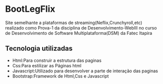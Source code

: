# BootLegFlix
Site semelhante a plataformas de streaming(Neflix,Crunchyroll,etc) realizado como Prova-1 da disciplina de Desenvolvimento-WebIII no curso de Desenvolvimento de Software Multiplataforma(DSM) da Fatec Itapira

Tecnologia utilizadas
----------------------
*   Html:Para construir a estrutura das paginas
*   Css:Para estilizar as Páginas html
*   Javascript:Utilizado para desenvolver a parte de interação das paginas
*   Bootstrap:Framework de Html,Css e Javascript
